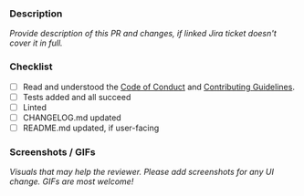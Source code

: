 ### Description

_Provide description of this PR and changes, if linked Jira ticket doesn't cover it in full._

### Checklist

- [ ] Read and understood the [Code of Conduct](https://github.com/snyk/snyk-visual-studio-plugin/blob/main/CODE_OF_CONDUCT.md) and [Contributing Guidelines](https://github.com/snyk/snyk-visual-studio-plugin/blob/main/CONTRIBUTING.md).
- [ ] Tests added and all succeed
- [ ] Linted
- [ ] CHANGELOG.md updated
- [ ] README.md updated, if user-facing

### Screenshots / GIFs

_Visuals that may help the reviewer. Please add screenshots for any UI change. GIFs are most welcome!_
